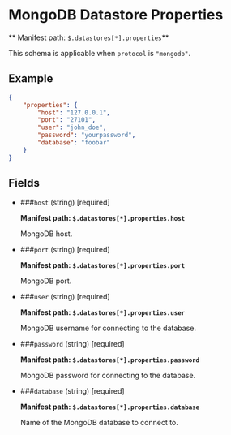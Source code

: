 # MongoDB Datastore Properties

** Manifest path: `$.datastores[*].properties`**

This schema is applicable when `protocol` is `"mongodb"`.

## Example

```json title="MongoDB Datastore properties example"
{
    "properties": {
        "host": "127.0.0.1",
        "port": "27101",
        "user": "john_doe",
        "password": "yourpassword",
        "database": "foobar"
    }
}
```

## Fields

* ###`host` (string) [required]

    **Manifest path: `$.datastores[*].properties.host`**

    MongoDB host.

* ###`port` (string) [required]

    **Manifest path: `$.datastores[*].properties.port`**

    MongoDB port.

* ###`user` (string) [required]

    **Manifest path: `$.datastores[*].properties.user`**
    
    MongoDB username for connecting to the database.

* ###`password` (string) [required]

    **Manifest path: `$.datastores[*].properties.password`**

    MongoDB password for connecting to the database.

* ###`database` (string) [required]

    **Manifest path: `$.datastores[*].properties.database`**

    Name of the MongoDB database to connect to.